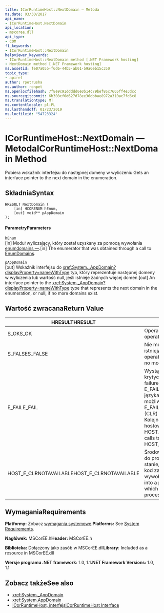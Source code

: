 ```yaml
---
title: ICorRuntimeHost::NextDomain — Metoda
ms.date: 03/30/2017
api_name:
- ICorRuntimeHost.NextDomain
api_location:
- mscoree.dll
api_type:
- COM
f1_keywords:
- ICorRuntimeHost::NextDomain
helpviewer_keywords:
- ICorRuntimeHost::NextDomain method [.NET Framework hosting]
- NextDomain method [.NET Framework hosting]
ms.assetid: fe07a05b-f6d6-44b5-ab01-b9a6eb15c350
topic_type:
- apiref
author: rpetrusha
ms.author: ronpet
ms.openlocfilehash: 7f8e9c91ddddd0e0b14c79bef86c7665ff4e3dcc
ms.sourcegitcommit: 6b308cf6d627d78ee36dbbae8972a310ac7fd6c8
ms.translationtype: MT
ms.contentlocale: pl-PL
ms.lasthandoff: 01/23/2019
ms.locfileid: "54723324"
---
```

# <a name="icorruntimehostnextdomain-method"></a><span data-ttu-id="f0555-102">ICorRuntimeHost::NextDomain — Metoda</span><span class="sxs-lookup"><span data-stu-id="f0555-102">ICorRuntimeHost::NextDomain Method</span></span>
<span data-ttu-id="f0555-103">Pobiera wskaźnik interfejsu do następnej domeny w wyliczeniu.</span><span class="sxs-lookup"><span data-stu-id="f0555-103">Gets an interface pointer to the next domain in the enumeration.</span></span>  
  
## <a name="syntax"></a><span data-ttu-id="f0555-104">Składnia</span><span class="sxs-lookup"><span data-stu-id="f0555-104">Syntax</span></span>  
  
```  
HRESULT NextDomain (  
    [in] HCORENUM hEnum,  
    [out] void** pAppDomain  
);  
```  
  
#### <a name="parameters"></a><span data-ttu-id="f0555-105">Parametry</span><span class="sxs-lookup"><span data-stu-id="f0555-105">Parameters</span></span>  
 `hEnum`  
 <span data-ttu-id="f0555-106">[in] Moduł wyliczający, który został uzyskany za pomocą wywołania [enumdomains —](../../../../docs/framework/unmanaged-api/hosting/icorruntimehost-enumdomains-method.md).</span><span class="sxs-lookup"><span data-stu-id="f0555-106">[in] The enumerator that was obtained through a call to [EnumDomains](../../../../docs/framework/unmanaged-api/hosting/icorruntimehost-enumdomains-method.md).</span></span>  
  
 `pAppDomain`  
 <span data-ttu-id="f0555-107">[out] Wskaźnik interfejsu do <xref:System._AppDomain?displayProperty=nameWithType> typ, który reprezentuje następnej domeny w wyliczenia lub wartość null, jeśli istnieje żadnych więcej domen.</span><span class="sxs-lookup"><span data-stu-id="f0555-107">[out] An interface pointer to the <xref:System._AppDomain?displayProperty=nameWithType> type that represents the next domain in the enumeration, or null, if no more domains exist.</span></span>  
  
## <a name="return-value"></a><span data-ttu-id="f0555-108">Wartość zwracana</span><span class="sxs-lookup"><span data-stu-id="f0555-108">Return Value</span></span>  
  
|<span data-ttu-id="f0555-109">HRESULT</span><span class="sxs-lookup"><span data-stu-id="f0555-109">HRESULT</span></span>|<span data-ttu-id="f0555-110">Opis</span><span class="sxs-lookup"><span data-stu-id="f0555-110">Description</span></span>|  
|-------------|-----------------|  
|<span data-ttu-id="f0555-111">S_OK</span><span class="sxs-lookup"><span data-stu-id="f0555-111">S_OK</span></span>|<span data-ttu-id="f0555-112">Operacja zakończyła się pomyślnie.</span><span class="sxs-lookup"><span data-stu-id="f0555-112">The operation was successful.</span></span>|  
|<span data-ttu-id="f0555-113">S_FALSE</span><span class="sxs-lookup"><span data-stu-id="f0555-113">S_FALSE</span></span>|<span data-ttu-id="f0555-114">Nie można ukończyć operacji, lub nie istnieją więcej domeny w wyliczeniu.</span><span class="sxs-lookup"><span data-stu-id="f0555-114">The operation failed to complete, or there are no more domains in the enumeration.</span></span>|  
|<span data-ttu-id="f0555-115">E_FAIL</span><span class="sxs-lookup"><span data-stu-id="f0555-115">E_FAIL</span></span>|<span data-ttu-id="f0555-116">Wystąpił błąd nieznanego, krytycznego.</span><span class="sxs-lookup"><span data-stu-id="f0555-116">An unknown, catastrophic failure occurred.</span></span> <span data-ttu-id="f0555-117">Jeśli metoda zwraca E_FAIL, środowisko uruchomieniowe języka wspólnego (CLR) nie jest już możliwe w procesie.</span><span class="sxs-lookup"><span data-stu-id="f0555-117">If a method returns E_FAIL, the common language runtime (CLR) is no longer usable in the process.</span></span> <span data-ttu-id="f0555-118">Kolejne wywołania do dowolnych hostowania interfejsów API zwraca HOST_E_CLRNOTAVAILABLE.</span><span class="sxs-lookup"><span data-stu-id="f0555-118">Subsequent calls to any hosting APIs return HOST_E_CLRNOTAVAILABLE.</span></span>|  
|<span data-ttu-id="f0555-119">HOST_E_CLRNOTAVAILABLE</span><span class="sxs-lookup"><span data-stu-id="f0555-119">HOST_E_CLRNOTAVAILABLE</span></span>|<span data-ttu-id="f0555-120">Środowisko CLR nie został załadowany do procesu lub środowisko CLR jest w stanie, w której nie można uruchomić kod zarządzany lub przetworzyć wywołania.</span><span class="sxs-lookup"><span data-stu-id="f0555-120">The CLR has not been loaded into a process, or the CLR is in a state in which it cannot run managed code or process the call successfully.</span></span>|  
  
## <a name="requirements"></a><span data-ttu-id="f0555-121">Wymagania</span><span class="sxs-lookup"><span data-stu-id="f0555-121">Requirements</span></span>  
 <span data-ttu-id="f0555-122">**Platformy:** Zobacz [wymagania systemowe](../../../../docs/framework/get-started/system-requirements.md).</span><span class="sxs-lookup"><span data-stu-id="f0555-122">**Platforms:** See [System Requirements](../../../../docs/framework/get-started/system-requirements.md).</span></span>  
  
 <span data-ttu-id="f0555-123">**Nagłówek:** MSCorEE.h</span><span class="sxs-lookup"><span data-stu-id="f0555-123">**Header:** MSCorEE.h</span></span>  
  
 <span data-ttu-id="f0555-124">**Biblioteka:** Dołączony jako zasób w MSCorEE.dll</span><span class="sxs-lookup"><span data-stu-id="f0555-124">**Library:** Included as a resource in MSCorEE.dll</span></span>  
  
 <span data-ttu-id="f0555-125">**Wersje programu .NET framework:** 1.0, 1.1</span><span class="sxs-lookup"><span data-stu-id="f0555-125">**.NET Framework Versions:** 1.0, 1.1</span></span>  
  
## <a name="see-also"></a><span data-ttu-id="f0555-126">Zobacz także</span><span class="sxs-lookup"><span data-stu-id="f0555-126">See also</span></span>
- <xref:System._AppDomain>
- <xref:System.AppDomain>
- [<span data-ttu-id="f0555-127">ICorRuntimeHost, interfejs</span><span class="sxs-lookup"><span data-stu-id="f0555-127">ICorRuntimeHost Interface</span></span>](../../../../docs/framework/unmanaged-api/hosting/icorruntimehost-interface.md)
